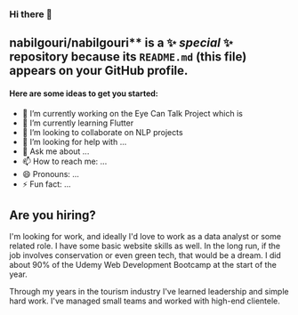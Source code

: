 ### Hi there 👋


## nabilgouri/nabilgouri** is a ✨ _special_ ✨ repository because its `README.md` (this file) appears on your GitHub profile.

#### Here are some ideas to get you started:

- 🔭 I’m currently working on the Eye Can Talk Project which is  
- 🌱 I’m currently learning Flutter
- 👯 I’m looking to collaborate on NLP projects
- 🤔 I’m looking for help with ...
- 💬 Ask me about ...
- 📫 How to reach me: ...
- 😄 Pronouns: ...
- ⚡ Fun fact: ...
## Are you hiring?
I'm looking for work, and ideally I'd love to work as a data analyst or some related role. I have some basic website skills as well. In the long run, if the job involves conservation or even green tech, that would be a dream. I did about 90% of the Udemy Web Development Bootcamp at the start of the year.

Through my years in the tourism industry I've learned leadership and simple hard work. I've managed small teams and worked with high-end clientele.
